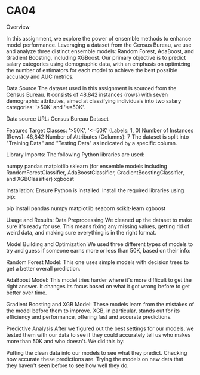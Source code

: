 # CA04
Overview

In this assignment, we explore the power of ensemble methods to enhance model performance. Leveraging a dataset from the Census Bureau, we use and analyze three distinct ensemble models: Random Forest, AdaBoost, and Gradient Boosting, including XGBoost. Our primary objective is to predict salary categories using demographic data, with an emphasis on optimizing the number of estimators for each model to achieve the best possible accuracy and AUC metrics.

Data Source
The dataset used in this assignment is sourced from the Census Bureau. It consists of 48,842 instances (rows) with seven demographic attributes, aimed at classifying individuals into two salary categories: '>50K' and '<=50K'.

Data source URL: Census Bureau Dataset

Features
Target Classes: '>50K', '<=50K' (Labels: 1, 0)
Number of Instances (Rows): 48,842
Number of Attributes (Columns): 7
The dataset is split into "Training Data" and "Testing Data" as indicated by a specific column.

Library Imports:
The following Python libraries are used:

numpy
pandas
matplotlib
sklearn (for ensemble models including RandomForestClassifier, AdaBoostClassifier, GradientBoostingClassifier, and XGBClassifier)
xgboost

Installation:
Ensure Python is installed. Install the required libraries using pip:

pip install pandas numpy matplotlib seaborn scikit-learn xgboost

Usage and Results:
Data Preprocessing
We cleaned up the dataset to make sure it's ready for use. This means fixing any missing values, getting rid of weird data, and making sure everything is in the right format. 

Model Building and Optimization
We used three different types of models to try and guess if someone earns more or less than 50K, based on their info:

Random Forest Model: This one uses simple models with decision trees to get a better overall prediction. 

AdaBoost Model: This model tries harder where it's more difficult to get the right answer. It changes its focus based on what it got wrong before to get better over time.

Gradient Boosting and XGB Model: These models learn from the mistakes of the model before them to improve. XGB, in particular, stands out for its efficiency and performance, offering fast and accurate predictions.

Predictive Analysis
After we figured out the best settings for our models, we tested them with our data to see if they could accurately tell us who makes more than 50K and who doesn't. We did this by:

Putting the clean data into our models to see what they predict.
Checking how accurate these predictions are.
Trying the models on new data that they haven't seen before to see how well they do.


